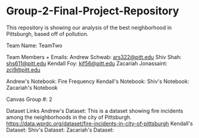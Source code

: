 # Group-2-Final-Project-Repository

This repository is showing our analysis of the best neighborhood in Pittsburgh, based off of pollution.

Team Name: TeamTwo

Team Members + Emails:
    Andrew Schwab: ars322@pitt.edu
    Shiv Shah: shs611@pitt.edu
    Kendall Foy: kjf56@pitt.edu
    Zacariah Jonassaint: zcj9@pitt.edu


Andrew's Notebook: Fire Frequency
Kendall's Notebook: 
Shiv's Notebook:
Zacariah's Notebook

Canvas Group #: 2

Dataset Links
    Andrew's Dataset: This is a dataset showing fire incidents among the neighborhoods in the city of Pittsburgh.
        https://data.wprdc.org/dataset/fire-incidents-in-city-of-pittsburgh
    Kendall's Dataset:
    Shiv's Dataset:
    Zacariah's Dataset:



